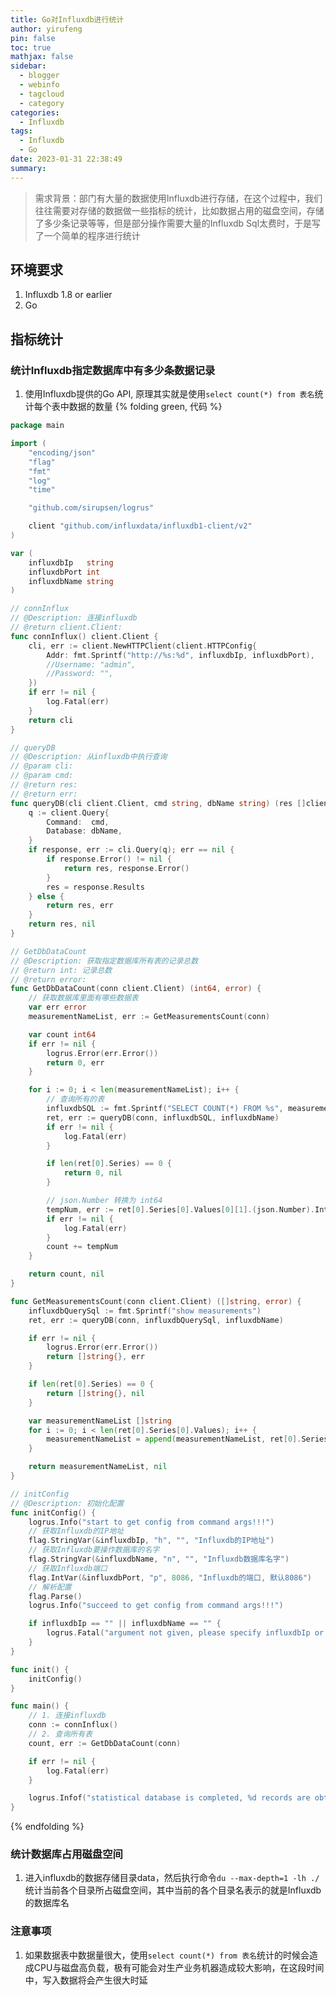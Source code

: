 ```yaml
---
title: Go对Influxdb进行统计
author: yirufeng
pin: false
toc: true
mathjax: false
sidebar:
  - blogger
  - webinfo
  - tagcloud
  - category
categories:
  - Influxdb
tags:
  - Influxdb
  - Go
date: 2023-01-31 22:38:49
summary:
---
```


> 需求背景：部门有大量的数据使用Influxdb进行存储，在这个过程中，我们往往需要对存储的数据做一些指标的统计，比如数据占用的磁盘空间，存储了多少条记录等等，但是部分操作需要大量的Influxdb Sql太费时，于是写了一个简单的程序进行统计


<!-- more -->

## 环境要求
1. Influxdb 1.8 or earlier
2. Go

## 指标统计

### 统计Influxdb指定数据库中有多少条数据记录

1. 使用Influxdb提供的Go API, 原理其实就是使用`select count(*) from 表名`统计每个表中数据的数量
{% folding green, 代码 %}

```go
package main

import (
	"encoding/json"
	"flag"
	"fmt"
	"log"
	"time"

	"github.com/sirupsen/logrus"

	client "github.com/influxdata/influxdb1-client/v2"
)

var (
	influxdbIp   string
	influxdbPort int
	influxdbName string
)

// connInflux
// @Description: 连接influxdb
// @return client.Client:
func connInflux() client.Client {
	cli, err := client.NewHTTPClient(client.HTTPConfig{
		Addr: fmt.Sprintf("http://%s:%d", influxdbIp, influxdbPort),
		//Username: "admin",
		//Password: "",
	})
	if err != nil {
		log.Fatal(err)
	}
	return cli
}

// queryDB
// @Description: 从influxdb中执行查询
// @param cli:
// @param cmd:
// @return res:
// @return err:
func queryDB(cli client.Client, cmd string, dbName string) (res []client.Result, err error) {
	q := client.Query{
		Command:  cmd,
		Database: dbName,
	}
	if response, err := cli.Query(q); err == nil {
		if response.Error() != nil {
			return res, response.Error()
		}
		res = response.Results
	} else {
		return res, err
	}
	return res, nil
}

// GetDbDataCount
// @Description: 获取指定数据库所有表的记录总数
// @return int: 记录总数
// @return error:
func GetDbDataCount(conn client.Client) (int64, error) {
	// 获取数据库里面有哪些数据表
	var err error
	measurementNameList, err := GetMeasurementsCount(conn)

	var count int64
	if err != nil {
		logrus.Error(err.Error())
		return 0, err
	}

	for i := 0; i < len(measurementNameList); i++ {
		// 查询所有的表
		influxdbSQL := fmt.Sprintf("SELECT COUNT(*) FROM %s", measurementNameList[i])
		ret, err := queryDB(conn, influxdbSQL, influxdbName)
		if err != nil {
			log.Fatal(err)
		}

		if len(ret[0].Series) == 0 {
			return 0, nil
		}

		// json.Number 转换为 int64
		tempNum, err := ret[0].Series[0].Values[0][1].(json.Number).Int64()
		if err != nil {
			log.Fatal(err)
		}
		count += tempNum
	}

	return count, nil
}

func GetMeasurementsCount(conn client.Client) ([]string, error) {
	influxdbQuerySql := fmt.Sprintf("show measurements")
	ret, err := queryDB(conn, influxdbQuerySql, influxdbName)

	if err != nil {
		logrus.Error(err.Error())
		return []string{}, err
	}

	if len(ret[0].Series) == 0 {
		return []string{}, nil
	}

	var measurementNameList []string
	for i := 0; i < len(ret[0].Series[0].Values); i++ {
		measurementNameList = append(measurementNameList, ret[0].Series[0].Values[i][0].(string))
	}

	return measurementNameList, nil
}

// initConfig
// @Description: 初始化配置
func initConfig() {
	logrus.Info("start to get config from command args!!!")
	// 获取Influxdb的IP地址
	flag.StringVar(&influxdbIp, "h", "", "Influxdb的IP地址")
	// 获取Influxdb要操作数据库的名字
	flag.StringVar(&influxdbName, "n", "", "Influxdb数据库名字")
	// 获取Influxdb端口
	flag.IntVar(&influxdbPort, "p", 8086, "Influxdb的端口, 默认8086")
	// 解析配置
	flag.Parse()
	logrus.Info("succeed to get config from command args!!!")

	if influxdbIp == "" || influxdbName == "" {
		logrus.Fatal("argument not given, please specify influxdbIp or influxdbName")
	}
}

func init() {
	initConfig()
}

func main() {
	// 1. 连接influxdb
	conn := connInflux()
	// 2. 查询所有表
	count, err := GetDbDataCount(conn)

	if err != nil {
		log.Fatal(err)
	}

	logrus.Infof("statistical database is completed, %d records are obtained in total", count)
}
```
{% endfolding %}

### 统计数据库占用磁盘空间
1. 进入influxdb的数据存储目录data，然后执行命令`du --max-depth=1 -lh ./`统计当前各个目录所占磁盘空间，其中当前的各个目录名表示的就是Influxdb的数据库名

### 注意事项
1. 如果数据表中数据量很大，使用`select count(*) from 表名`统计的时候会造成CPU与磁盘高负载，极有可能会对生产业务机器造成较大影响，在这段时间中，写入数据将会产生很大时延

